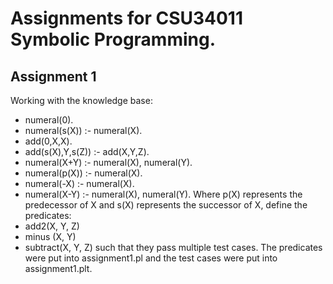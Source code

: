 # Assignments for CSU34011 Symbolic Programming.

## Assignment 1
Working with the knowledge base:
- numeral(0).
- numeral(s(X)) :- numeral(X).
- add(0,X,X).
- add(s(X),Y,s(Z)) :- add(X,Y,Z).
- numeral(X+Y) :- numeral(X), numeral(Y).
- numeral(p(X)) :- numeral(X).
- numeral(-X) :- numeral(X).
- numeral(X-Y) :- numeral(X), numeral(Y).
Where p(X) represents the predecessor of X and s(X) represents the successor of X, define the predicates:
- add2(X, Y, Z)
- minus (X, Y)
- subtract(X, Y, Z)
such that they pass multiple test cases. The predicates were put into assignment1.pl and the test cases were put into assignment1.plt.